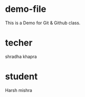 # demo-file
This is a Demo for Git &amp; Github class.
# techer
shradha khapra

# student 
Harsh mishra

